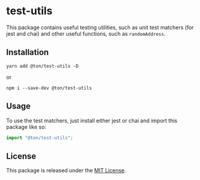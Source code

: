 # test-utils

This package contains useful testing utilities, such as unit test matchers (for jest and chai) and other useful functions, such as `randomAddress`.

## Installation

```
yarn add @ton/test-utils -D
```
or
```
npm i --save-dev @ton/test-utils
```

## Usage

To use the test matchers, just install either jest or chai and import this package like so:
```typescript
import "@ton/test-utils";
```

## License

This package is released under the [MIT License](LICENSE).
